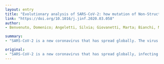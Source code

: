 ```yaml
---
layout: entry
title: "Evolutionary analysis of SARS-CoV-2: how mutation of Non-Structural Protein 6 (NSP6) could affect viral autophagy"
link: "https://doi.org/10.1016/j.jinf.2020.03.058"
author:
- Benvenuto, Domenico; Angeletti, Silvia; Giovanetti, Marta; Bianchi, Martina; Pascarella, Stefano; Cauda, Roberto; Ciccozzi, Massimo; Cassone, Antonio

summary:
- "SARS-CoV-2 is a new coronavirus that has spread globally. The virus is being declared pandemic by the WHO. We provide bio-informatic, evolutionary analysis of 351 sequences of its genome. It is aimed at mapping genome structural variations and the patterns of selection. SARS CoV-2 has spread worldwide, infecting more than 150000 people. This is the first time the virus has spread across the world."

original:
- "SARS-CoV-2 is a new coronavirus that has spread globally, infecting more than 150000 people, and being declared pandemic by the WHO. We provide here bio-informatic, evolutionary analysis of 351 available sequences of its genome with the aim of mapping genome structural variations and the patterns of selection."
---
```


